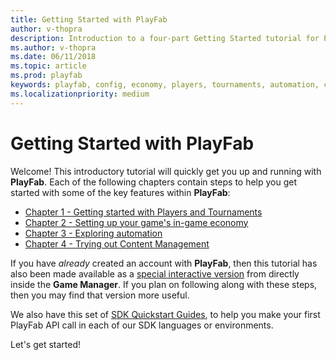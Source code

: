 ```yaml
---
title: Getting Started with PlayFab
author: v-thopra
description: Introduction to a four-part Getting Started tutorial for PlayFab.
ms.author: v-thopra
ms.date: 06/11/2018
ms.topic: article
ms.prod: playfab
keywords: playfab, config, economy, players, tournaments, automation, content management
ms.localizationpriority: medium
---
```


# Getting Started with PlayFab

Welcome! This introductory tutorial will quickly get you up and running with **PlayFab**. Each of the following chapters contain steps to help you get started with some of the key features within **PlayFab**:

- [Chapter 1 - Getting started with Players and Tournaments](get-started-with-players-and-tournaments.md)
- [Chapter 2 - Setting up your game's in-game economy](set-up-your-games-in-game-economy.md)
- [Chapter 3 - Exploring automation](explore-automation.md)
- [Chapter 4 - Trying out Content Management](try-out-content-management.md)

If you have *already* created an account with **PlayFab**, then this tutorial has also been made available as a [special interactive version](https://developer.playfab.com/?land=help) from directly inside the **Game Manager**. If you plan on following along with these steps, then you may find that version more useful.

We also have this set of [SDK Quickstart Guides](../../../index?#pivot=documentation&panel=quickstarts), to help you make your first PlayFab API call in each of our SDK languages or environments.

Let's get started!
